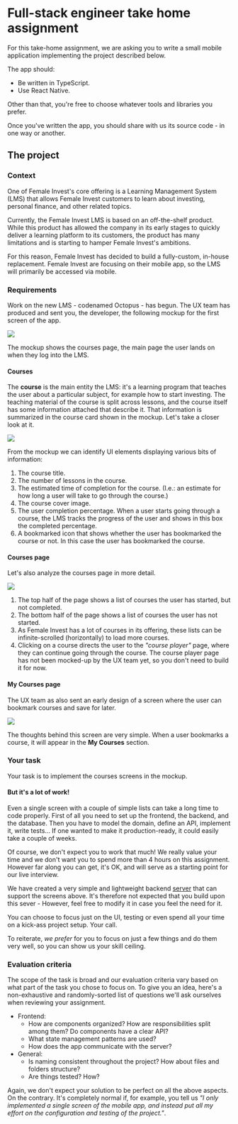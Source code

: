 # Full-stack engineer take home assignment

For this take-home assignment, we are asking you to write a small mobile
application implementing the project described below.

The app should:

- Be written in TypeScript.
- Use React Native.

Other than that, you're free to choose whatever tools and libraries you prefer.

Once you've written the app, you should share with us its source code - in one
way or another.

## The project

### Context

One of Female Invest's core offering is a Learning Management System (LMS) that
allows Female Invest customers to learn about investing, personal finance, and
other related topics.

Currently, the Female Invest LMS is based on an off-the-shelf product. While
this product has allowed the company in its early stages to quickly deliver a
learning platform to its customers, the product has many limitations and is
starting to hamper Female Invest's ambitions.

For this reason, Female Invest has decided to build a fully-custom, in-house
replacement. Female Invest are focusing on their mobile app, so the LMS will
primarily be accessed via mobile.

### Requirements

Work on the new LMS - codenamed Octopus - has begun. The UX team has produced
and sent you, the developer, the following mockup for the first screen of the
app.

![](./images/courses-page.png)

The mockup shows the courses page, the main page the user lands on when they log
into the LMS.

#### Courses

The **course** is the main entity the LMS: it's a learning program that teaches
the user about a particular subject, for example how to start investing. The
teaching material of the course is split across lessons, and the course itself
has some information attached that describe it. That information is summarized
in the course card shown in the mockup. Let's take a closer look at it.

![](./images/course-card-explained.png)

From the mockup we can identify UI elements displaying various bits of
information:

1. The course title.
2. The number of lessons in the course.
3. The estimated time of completion for the course. (I.e.: an estimate for how
   long a user will take to go through the course.)
4. The course cover image.
5. The user completion percentage. When a user starts going through a course,
   the LMS tracks the progress of the user and shows in this box the completed
   percentage.
6. A bookmarked icon that shows whether the user has bookmarked the course or
   not. In this case the user has bookmarked the course.

#### Courses page

Let's also analyze the courses page in more detail.

![](./images/courses-page-explained.png)

1. The top half of the page shows a list of courses the user has started, but
   not completed.
2. The bottom half of the page shows a list of courses the user has not started.
3. As Female Invest has a lot of courses in its offering, these lists can be
   infinite-scrolled (horizontally) to load more courses.
4. Clicking on a course directs the user to the _"course player"_ page, where
   they can continue going through the course. The course player page has not
   been mocked-up by the UX team yet, so you don't need to build it for now.

#### My Courses page

The UX team as also sent an early design of a screen where the user can bookmark
courses and save for later.

![](./images/my-courses-page.png)

The thoughts behind this screen are very simple. When a user bookmarks a course,
it will appear in the **My Courses** section.

### Your task

Your task is to implement the courses screens in the mockup.

#### But it's a lot of work!

Even a single screen with a couple of simple lists can take a long time to code
properly. First of all you need to set up the frontend, the backend, and the
database. Then you have to model the domain, define an API, implement it, write
tests... If one wanted to make it production-ready, it could easily take a
couple of weeks.

Of course, we don't expect you to work that much! We really value your time and
we don't want you to spend more than 4 hours on this assignment. However far
along you can get, it's OK, and will serve as a starting point for our live
interview.

We have created a very simple and lightweight backend [server](./server/) that
can support the screens above. It's therefore not expected that you build upon
this sever - However, feel free to modify it in case you feel the need for it.

You can choose to focus just on the UI, testing or even spend all your time on a
kick-ass project setup. Your call.

To reiterate, _we prefer_ for you to focus on just a few things and do them very
well, so you can show us your skill ceiling.

### Evaluation criteria

The scope of the task is broad and our evaluation criteria vary based on what
part of the task you chose to focus on. To give you an idea, here's a
non-exhaustive and randomly-sorted list of questions we'll ask ourselves when
reviewing your assignment.

- Frontend:
  - How are components organized? How are responsibilities split among them? Do
    components have a clear API?
  - What state management patterns are used?
  - How does the app communicate with the server?
- General:
  - Is naming consistent throughout the project? How about files and folders
    structure?
  - Are things tested? How?

Again, we don't expect your solution to be perfect on all the above aspects. On
the contrary. It's completely normal if, for example, you tell us _"I only
implemented a single screen of the mobile app, and instead put all my effort on
the configuration and testing of the project."_.

